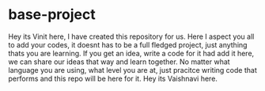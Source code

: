# base-project
Hey its Vinit here, I have created this repository for us. Here I aspect you all to add your codes, it doesnt has to be a full fledged project, just anything thats you are learning.
If you get an idea, write a code for it had add it here, we can share our ideas that way and learn together.
No matter what language you are using, what level you are at, just pracitce writing code that performs and this repo will be here for it.
Hey its Vaishnavi here.

